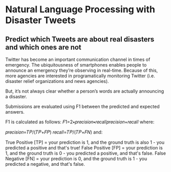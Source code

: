 # Natural Language Processing with Disaster Tweets
## Predict which Tweets are about real disasters and which ones are not

Twitter has become an important communication channel in times of emergency.
The ubiquitousness of smartphones enables people to announce an emergency they’re observing in real-time. Because of this, more agencies are interested in programatically monitoring Twitter (i.e. disaster relief organizations and news agencies).

But, it’s not always clear whether a person’s words are actually announcing a disaster.


Submissions are evaluated using F1 between the predicted and expected answers.

F1 is calculated as follows:
𝐹1=2∗𝑝𝑟𝑒𝑐𝑖𝑠𝑖𝑜𝑛∗𝑟𝑒𝑐𝑎𝑙𝑙𝑝𝑟𝑒𝑐𝑖𝑠𝑖𝑜𝑛+𝑟𝑒𝑐𝑎𝑙𝑙
where:

𝑝𝑟𝑒𝑐𝑖𝑠𝑖𝑜𝑛=𝑇𝑃/(𝑇𝑃+𝐹𝑃)
𝑟𝑒𝑐𝑎𝑙𝑙=𝑇𝑃/(𝑇𝑃+𝐹𝑁)
and:

True Positive [TP] = your prediction is 1, and the ground truth is also 1 - you predicted a positive and that's true!
False Positive [FP] = your prediction is 1, and the ground truth is 0 - you predicted a positive, and that's false.
False Negative [FN] = your prediction is 0, and the ground truth is 1 - you predicted a negative, and that's false.
